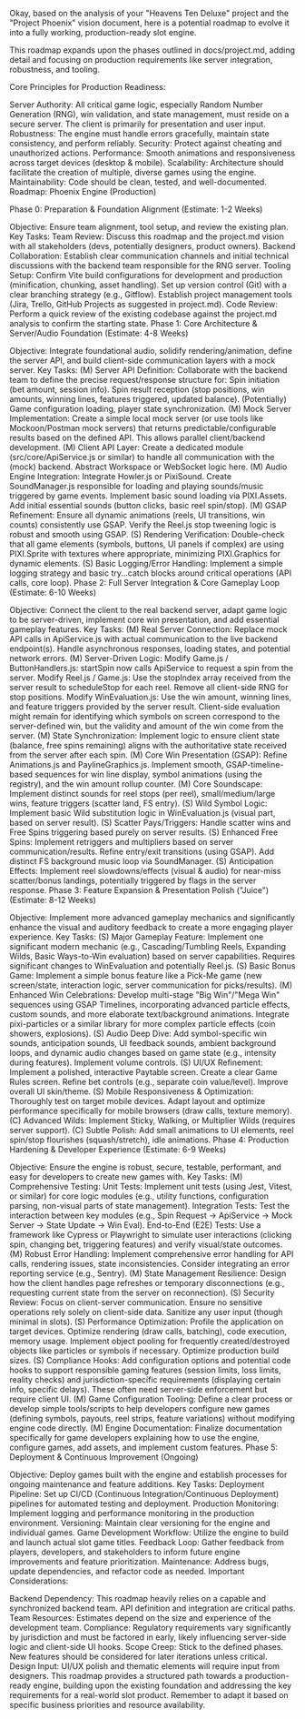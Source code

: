 Okay, based on the analysis of your "Heavens Ten Deluxe" project and the "Project Phoenix" vision document, here is a potential roadmap to evolve it into a fully working, production-ready slot engine.

This roadmap expands upon the phases outlined in docs/project.md, adding detail and focusing on production requirements like server integration, robustness, and tooling.

Core Principles for Production Readiness:

Server Authority: All critical game logic, especially Random Number Generation (RNG), win validation, and state management, must reside on a secure server. The client is primarily for presentation and user input.
Robustness: The engine must handle errors gracefully, maintain state consistency, and perform reliably.
Security: Protect against cheating and unauthorized actions.
Performance: Smooth animations and responsiveness across target devices (desktop & mobile).
Scalability: Architecture should facilitate the creation of multiple, diverse games using the engine.
Maintainability: Code should be clean, tested, and well-documented.
Roadmap: Phoenix Engine (Production)

Phase 0: Preparation & Foundation Alignment (Estimate: 1-2 Weeks)

Objective: Ensure team alignment, tool setup, and review the existing plan.
Key Tasks:
Team Review: Discuss this roadmap and the project.md vision with all stakeholders (devs, potentially designers, product owners).
Backend Collaboration: Establish clear communication channels and initial technical discussions with the backend team responsible for the RNG server.
Tooling Setup:
Confirm Vite build configurations for development and production (minification, chunking, asset handling).
Set up version control (Git) with a clear branching strategy (e.g., Gitflow).
Establish project management tools (Jira, Trello, GitHub Projects as suggested in project.md).
Code Review: Perform a quick review of the existing codebase against the project.md analysis to confirm the starting state.
Phase 1: Core Architecture & Server/Audio Foundation (Estimate: 4-8 Weeks)

Objective: Integrate foundational audio, solidify rendering/animation, define the server API, and build client-side communication layers with a mock server.
Key Tasks:
(M) Server API Definition: Collaborate with the backend team to define the precise request/response structure for:
Spin initiation (bet amount, session info).
Spin result reception (stop positions, win amounts, winning lines, features triggered, updated balance).
(Potentially) Game configuration loading, player state synchronization.
(M) Mock Server Implementation: Create a simple local mock server (or use tools like Mockoon/Postman mock servers) that returns predictable/configurable results based on the defined API. This allows parallel client/backend development.
(M) Client API Layer: Create a dedicated module (src/core/ApiService.js or similar) to handle all communication with the (mock) backend. Abstract Workspace or WebSocket logic here.
(M) Audio Engine Integration:
Integrate Howler.js or PixiSound.
Create SoundManager.js responsible for loading and playing sounds/music triggered by game events.
Implement basic sound loading via PIXI.Assets.
Add initial essential sounds (button clicks, basic reel spin/stop).
(M) GSAP Refinement: Ensure all dynamic animations (reels, UI transitions, win counts) consistently use GSAP. Verify the Reel.js stop tweening logic is robust and smooth using GSAP.
(S) Rendering Verification: Double-check that all game elements (symbols, buttons, UI panels if complex) are using PIXI.Sprite with textures where appropriate, minimizing PIXI.Graphics for dynamic elements.
(S) Basic Logging/Error Handling: Implement a simple logging strategy and basic try...catch blocks around critical operations (API calls, core loop).
Phase 2: Full Server Integration & Core Gameplay Loop (Estimate: 6-10 Weeks)

Objective: Connect the client to the real backend server, adapt game logic to be server-driven, implement core win presentation, and add essential gameplay features.
Key Tasks:
(M) Real Server Connection: Replace mock API calls in ApiService.js with actual communication to the live backend endpoint(s). Handle asynchronous responses, loading states, and potential network errors.
(M) Server-Driven Logic:
Modify Game.js / ButtonHandlers.js: startSpin now calls ApiService to request a spin from the server.
Modify Reel.js / Game.js: Use the stopIndex array received from the server result to scheduleStop for each reel. Remove all client-side RNG for stop positions.
Modify WinEvaluation.js: Use the win amount, winning lines, and feature triggers provided by the server result. Client-side evaluation might remain for identifying which symbols on screen correspond to the server-defined win, but the validity and amount of the win come from the server.
(M) State Synchronization: Implement logic to ensure client state (balance, free spins remaining) aligns with the authoritative state received from the server after each spin.
(M) Core Win Presentation (GSAP):
Refine Animations.js and PaylineGraphics.js.
Implement smooth, GSAP-timeline-based sequences for win line display, symbol animations (using the registry), and the win amount rollup counter.
(M) Core Soundscape: Implement distinct sounds for reel stops (per reel), small/medium/large wins, feature triggers (scatter land, FS entry).
(S) Wild Symbol Logic: Implement basic Wild substitution logic in WinEvaluation.js (visual part, based on server result).
(S) Scatter Pays/Triggers: Handle scatter wins and Free Spins triggering based purely on server results.
(S) Enhanced Free Spins: Implement retriggers and multipliers based on server communication/results. Refine entry/exit transitions (using GSAP). Add distinct FS background music loop via SoundManager.
(S) Anticipation Effects: Implement reel slowdowns/effects (visual & audio) for near-miss scatter/bonus landings, potentially triggered by flags in the server response.
Phase 3: Feature Expansion & Presentation Polish ("Juice") (Estimate: 8-12 Weeks)

Objective: Implement more advanced gameplay mechanics and significantly enhance the visual and auditory feedback to create a more engaging player experience.
Key Tasks:
(S) Major Gameplay Feature: Implement one significant modern mechanic (e.g., Cascading/Tumbling Reels, Expanding Wilds, Basic Ways-to-Win evaluation) based on server capabilities. Requires significant changes to WinEvaluation and potentially Reel.js.
(S) Basic Bonus Game: Implement a simple bonus feature like a Pick-Me game (new screen/state, interaction logic, server communication for picks/results).
(M) Enhanced Win Celebrations:
Develop multi-stage "Big Win"/"Mega Win" sequences using GSAP Timelines, incorporating advanced particle effects, custom sounds, and more elaborate text/background animations.
Integrate pixi-particles or a similar library for more complex particle effects (coin showers, explosions).
(S) Audio Deep Dive: Add symbol-specific win sounds, anticipation sounds, UI feedback sounds, ambient background loops, and dynamic audio changes based on game state (e.g., intensity during features). Implement volume controls.
(S) UI/UX Refinement:
Implement a polished, interactive Paytable screen.
Create a clear Game Rules screen.
Refine bet controls (e.g., separate coin value/level).
Improve overall UI skin/theme.
(S) Mobile Responsiveness & Optimization: Thoroughly test on target mobile devices. Adapt layout and optimize performance specifically for mobile browsers (draw calls, texture memory).
(C) Advanced Wilds: Implement Sticky, Walking, or Multiplier Wilds (requires server support).
(C) Subtle Polish: Add small animations to UI elements, reel spin/stop flourishes (squash/stretch), idle animations.
Phase 4: Production Hardening & Developer Experience (Estimate: 6-9 Weeks)

Objective: Ensure the engine is robust, secure, testable, performant, and easy for developers to create new games with.
Key Tasks:
(M) Comprehensive Testing:
Unit Tests: Implement unit tests (using Jest, Vitest, or similar) for core logic modules (e.g., utility functions, configuration parsing, non-visual parts of state management).
Integration Tests: Test the interaction between key modules (e.g., Spin Request -> ApiService -> Mock Server -> State Update -> Win Eval).
End-to-End (E2E) Tests: Use a framework like Cypress or Playwright to simulate user interactions (clicking spin, changing bet, triggering features) and verify visual/state outcomes.
(M) Robust Error Handling: Implement comprehensive error handling for API calls, rendering issues, state inconsistencies. Consider integrating an error reporting service (e.g., Sentry).
(M) State Management Resilience: Design how the client handles page refreshes or temporary disconnections (e.g., requesting current state from the server on reconnection).
(S) Security Review: Focus on client-server communication. Ensure no sensitive operations rely solely on client-side data. Sanitize any user input (though minimal in slots).
(S) Performance Optimization: Profile the application on target devices. Optimize rendering (draw calls, batching), code execution, memory usage. Implement object pooling for frequently created/destroyed objects like particles or symbols if necessary. Optimize production build sizes.
(S) Compliance Hooks: Add configuration options and potential code hooks to support responsible gaming features (session limits, loss limits, reality checks) and jurisdiction-specific requirements (displaying certain info, specific delays). These often need server-side enforcement but require client UI.
(M) Game Configuration Tooling: Define a clear process or develop simple tools/scripts to help developers configure new games (defining symbols, payouts, reel strips, feature variations) without modifying engine code directly.
(M) Engine Documentation: Finalize documentation specifically for game developers explaining how to use the engine, configure games, add assets, and implement custom features.
Phase 5: Deployment & Continuous Improvement (Ongoing)

Objective: Deploy games built with the engine and establish processes for ongoing maintenance and feature additions.
Key Tasks:
Deployment Pipeline: Set up CI/CD (Continuous Integration/Continuous Deployment) pipelines for automated testing and deployment.
Production Monitoring: Implement logging and performance monitoring in the production environment.
Versioning: Maintain clear versioning for the engine and individual games.
Game Development Workflow: Utilize the engine to build and launch actual slot game titles.
Feedback Loop: Gather feedback from players, developers, and stakeholders to inform future engine improvements and feature prioritization.
Maintenance: Address bugs, update dependencies, and refactor code as needed.
Important Considerations:

Backend Dependency: This roadmap heavily relies on a capable and synchronized backend team. API definition and integration are critical paths.
Team Resources: Estimates depend on the size and experience of the development team.
Compliance: Regulatory requirements vary significantly by jurisdiction and must be factored in early, likely influencing server-side logic and client-side UI hooks.
Scope Creep: Stick to the defined phases. New features should be considered for later iterations unless critical.
Design Input: UI/UX polish and thematic elements will require input from designers.
This roadmap provides a structured path towards a production-ready engine, building upon the existing foundation and addressing the key requirements for a real-world slot product. Remember to adapt it based on specific business priorities and resource availability.